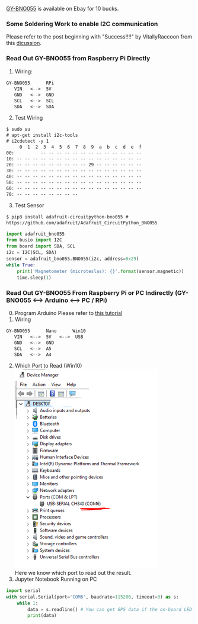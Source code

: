 [GY-BNO055](https://www.ebay.com/itm/172970055900) is available on Ebay for 10 bucks.<br>
### Some Soldering Work to enable I2C communication<br> 
Please refer to the post beginning with "Success!!!!" by VitallyRaccoon from this [dicussion](https://forum.arduino.cc/index.php?topic=574580.0).
### Read Out GY-BNO055 from Raspberry Pi Directly
1. Wiring:
```
GY-BNO055      RPi      
   VIN   <-->  5V   
   GND   <-->  GND  
   SCL   <-->  SCL 
   SDA   <-->  SDA  
```
2. Test Wiring
```shell
$ sudo su
# apt-get install i2c-tools
# i2cdetect -y 1
     0  1  2  3  4  5  6  7  8  9  a  b  c  d  e  f
00:          -- -- -- -- -- -- -- -- -- -- -- -- --
10: -- -- -- -- -- -- -- -- -- -- -- -- -- -- -- --
20: -- -- -- -- -- -- -- -- -- 29 -- -- -- -- -- --
30: -- -- -- -- -- -- -- -- -- -- -- -- -- -- -- --
40: -- -- -- -- -- -- -- -- -- -- -- -- -- -- -- --
50: -- -- -- -- -- -- -- -- -- -- -- -- -- -- -- --
60: -- -- -- -- -- -- -- -- -- -- -- -- -- -- -- --
70: -- -- -- -- -- -- -- --
```
3. Test Sensor
```shell
$ pip3 install adafruit-circuitpython-bno055 # https://github.com/adafruit/Adafruit_CircuitPython_BNO055
```
```python
import adafruit_bno055
from busio import I2C
from board import SDA, SCL
i2c = I2C(SCL, SDA)
sensor = adafruit_bno055.BNO055(i2c, address=0x29)
while True: 
    print('Magnetometer (microteslas): {}'.format(sensor.magnetic))  
    time.sleep(1)
``` 
### Read Out GY-BNO055 From Raspberry Pi or PC Indirectly (GY-BNO055 <--> Arduino <--> PC / RPi)
0. Program Arduino
Please refer to [this tutorial](https://learn.adafruit.com/adafruit-bno055-absolute-orientation-sensor/arduino-code)
1. Wiring 
```
GY-BNO055      Nano      Win10
   VIN   <-->  5V   <-->  USB
   GND   <-->  GND  
   SCL   <-->  A5  
   SDA   <-->  A4            
```
2. Which Port to Read (Win10)<br>
![alt text](https://raw.githubusercontent.com/xg590/IoT/master/src/COM_6.png "COM6")<br>
Here we know which port to read out the result.<br>
3. Jupyter Notebook Running on PC
```python
import serial
with serial.Serial(port='COM6', baudrate=115200, timeout=3) as s:
    while 1:
        data = s.readline() # You can get GPS data if the on-board LED blinks.
        print(data)
```
